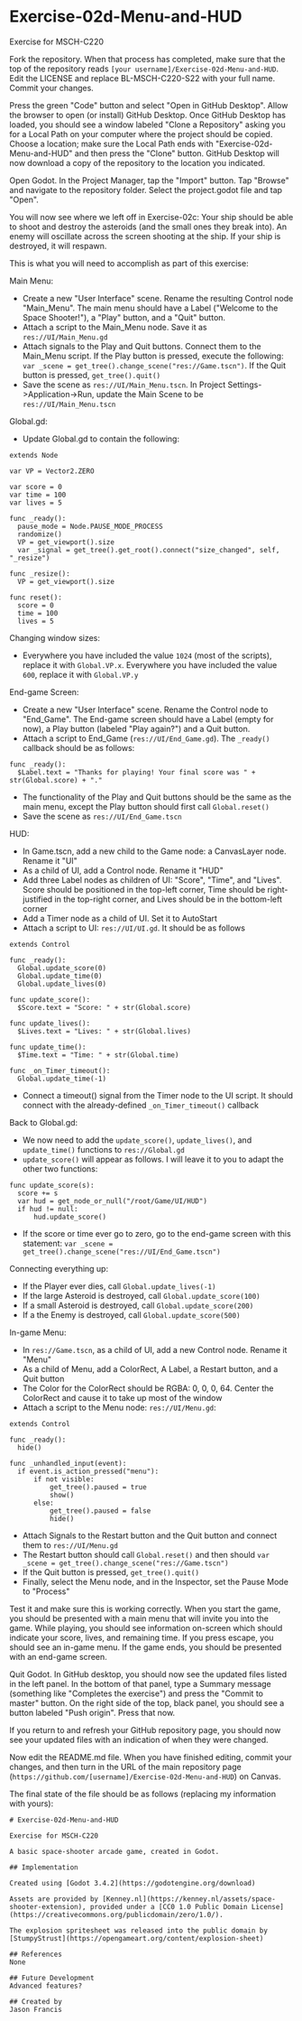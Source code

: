 # Exercise-02d-Menu-and-HUD

Exercise for MSCH-C220

Fork the repository. When that process has completed, make sure that the top of the repository reads `[your username]/Exercise-02d-Menu-and-HUD`. Edit the LICENSE and replace BL-MSCH-C220-S22 with your full name. Commit your changes.

Press the green "Code" button and select "Open in GitHub Desktop". Allow the browser to open (or install) GitHub Desktop. Once GitHub Desktop has loaded, you should see a window labeled "Clone a Repository" asking you for a Local Path on your computer where the project should be copied. Choose a location; make sure the Local Path ends with "Exercise-02d-Menu-and-HUD" and then press the "Clone" button. GitHub Desktop will now download a copy of the repository to the location you indicated.

Open Godot. In the Project Manager, tap the "Import" button. Tap "Browse" and navigate to the repository folder. Select the project.godot file and tap "Open".

You will now see where we left off in Exercise-02c: Your ship should be able to shoot and destroy the asteroids (and the small ones they break into). An enemy will oscillate across the screen shooting at the ship. If your ship is destroyed, it will respawn.

This is what you will need to accomplish as part of this exercise:

Main Menu:
  - Create a new "User Interface" scene. Rename the resulting Control node "Main_Menu". The main menu should have a Label ("Welcome to the Space Shooter!"), a "Play" button, and a "Quit" button.
  - Attach a script to the Main_Menu node. Save it as `res://UI/Main_Menu.gd`
  - Attach signals to the Play and Quit buttons. Connect them to the Main_Menu script. If the Play button is pressed, execute the following: `var _scene = get_tree().change_scene("res://Game.tscn")`. If the Quit button is pressed, `get_tree().quit()`
  - Save the scene as `res://UI/Main_Menu.tscn`. In Project Settings->Application->Run, update the Main Scene to be `res://UI/Main_Menu.tscn`

Global.gd:
  - Update Global.gd to contain the following:
  ```
extends Node

var VP = Vector2.ZERO

var score = 0
var time = 100
var lives = 5

func _ready():
	pause_mode = Node.PAUSE_MODE_PROCESS
	randomize()
	VP = get_viewport().size
	var _signal = get_tree().get_root().connect("size_changed", self, "_resize")

func _resize():
	VP = get_viewport().size

func reset():
	score = 0
	time = 100
	lives = 5
  ```

Changing window sizes:
  - Everywhere you have included the value `1024` (most of the scripts), replace it with `Global.VP.x`. Everywhere you have included the value `600`, replace it with `Global.VP.y`

End-game Screen:
  - Create a new "User Interface" scene. Rename the Control node to "End_Game". The End-game screen should have a Label (empty for now), a Play button (labeled "Play again?") and a Quit button.
  - Attach a script to End_Game (`res://UI/End_Game.gd`). The `_ready()` callback should be as follows:
  ```
func _ready():
	$Label.text = "Thanks for playing! Your final score was " + str(Global.score) + "."
  ```
  - The functionality of the Play and Quit buttons should be the same as the main menu, except the Play button should first call `Global.reset()`
  - Save the scene as `res://UI/End_Game.tscn`


HUD:
  - In Game.tscn, add a new child to the Game node: a CanvasLayer node. Rename it "UI"
  - As a child of UI, add a Control node. Rename it "HUD" 
  - Add three Label nodes as children of UI: "Score", "Time", and "Lives". Score should be positioned in the top-left corner, Time should be right-justified in the top-right corner, and Lives should be in the bottom-left corner
  - Add a Timer node as a child of UI. Set it to AutoStart
  - Attach a script to UI: `res://UI/UI.gd`. It should be as follows
  ```
extends Control

func _ready():
	Global.update_score(0)
	Global.update_time(0)
	Global.update_lives(0)

func update_score():
	$Score.text = "Score: " + str(Global.score)

func update_lives():
	$Lives.text = "Lives: " + str(Global.lives)

func update_time():
	$Time.text = "Time: " + str(Global.time)

func _on_Timer_timeout():
	Global.update_time(-1)
  ```
  - Connect a timeout() signal from the Timer node to the UI script. It should connect with the already-defined `_on_Timer_timeout()` callback


Back to Global.gd:
  - We now need to add the `update_score()`, `update_lives()`, and `update_time()` functions to `res://Global.gd`
  - `update_score()` will appear as follows. I will leave it to you to adapt the other two functions:
  ```
func update_score(s):
	score += s
	var hud = get_node_or_null("/root/Game/UI/HUD")
	if hud != null:
		hud.update_score()

  ```
  - If the score or time ever go to zero, go to the end-game screen with this statement: `var _scene = get_tree().change_scene("res://UI/End_Game.tscn")`


Connecting everything up:
  - If the Player ever dies, call `Global.update_lives(-1)`
  - If the large Asteroid is destroyed, call `Global.update_score(100)`
  - If a small Asteroid is destroyed, call `Global.update_score(200)`
  - If a the Enemy is destroyed, call `Global.update_score(500)`


In-game Menu:
  - In `res://Game.tscn`, as a child of UI, add a new Control node. Rename it "Menu"
  - As a child of Menu, add a ColorRect, A Label, a Restart button, and a Quit button
  - The Color for the ColorRect should be RGBA: 0, 0, 0, 64. Center the ColorRect and cause it to take up most of the window
  - Attach a script to the Menu node: `res://UI/Menu.gd`:
  ```
extends Control

func _ready():
	hide()

func _unhandled_input(event):
	if event.is_action_pressed("menu"):
		if not visible:
			get_tree().paused = true
			show()
		else:
			get_tree().paused = false
			hide()
  ```
  - Attach Signals to the Restart button and the Quit button and connect them to `res://UI/Menu.gd`
  - The Restart button should call `Global.reset()` and then should `var _scene = get_tree().change_scene("res://Game.tscn")`
  - If the Quit button is pressed, `get_tree().quit()`
  - Finally, select the Menu node, and in the Inspector, set the Pause Mode to "Process"


Test it and make sure this is working correctly. When you start the game, you should be presented with a main menu that will invite you into the game. While playing, you should see information on-screen which should indicate your score, lives, and remaining time. If you press escape, you should see an in-game menu. If the game ends, you should be presented with an end-game screen.

Quit Godot. In GitHub desktop, you should now see the updated files listed in the left panel. In the bottom of that panel, type a Summary message (something like "Completes the exercise") and press the "Commit to master" button. On the right side of the top, black panel, you should see a button labeled "Push origin". Press that now.

If you return to and refresh your GitHub repository page, you should now see your updated files with an indication of when they were changed.

Now edit the README.md file. When you have finished editing, commit your changes, and then turn in the URL of the main repository page (`https://github.com/[username]/Exercise-02d-Menu-and-HUD`) on Canvas.

The final state of the file should be as follows (replacing my information with yours):
```
# Exercise-02d-Menu-and-HUD

Exercise for MSCH-C220

A basic space-shooter arcade game, created in Godot.

## Implementation

Created using [Godot 3.4.2](https://godotengine.org/download)

Assets are provided by [Kenney.nl](https://kenney.nl/assets/space-shooter-extension), provided under a [CC0 1.0 Public Domain License](https://creativecommons.org/publicdomain/zero/1.0/).

The explosion spritesheet was released into the public domain by [StumpyStrust](https://opengameart.org/content/explosion-sheet)

## References
None

## Future Development
Advanced features?

## Created by
Jason Francis
```
